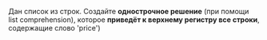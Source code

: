 Дан список из строк. Создайте **однострочное решение** (при помощи list comprehension), которое **приведёт к верхнему регистру все строки**, содержащие слово 'price')